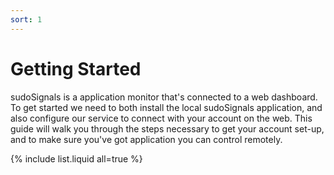 ```yaml
---
sort: 1
---
```


# Getting Started

sudoSignals is a application monitor that's connected to a web dashboard. To get started we need to both install the local sudoSignals application, and also configure our service to connect with your account on the web. This guide will walk you through the steps necessary to get your account set-up, and to make sure you've got application you can control remotely. 

{% include list.liquid all=true %}
